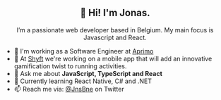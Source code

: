 <h2 align="center">👋 Hi! I'm Jonas.</h2>
<p align="center">I’m a passionate web developer based in Belgium. My main focus is Javascript and React.</p>

- 🔭 I'm working as a Software Engineer at [Aprimo](https://www.aprimo.com/)
- 🏃 At [Shyft](https://github.com/shyft-digital) we're working on a mobile app that will add an innovative gamification twist to running activities.
- 💬 Ask me about **JavaScript, TypeScript and React**
- 🌱 Currently learning React Native, C# and .NET
- 📫 Reach me via: [@JnsBne](https://twitter.com/jnsbne) on Twitter


